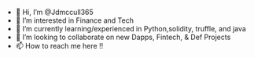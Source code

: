 - 👋 Hi, I’m @Jdmccull365
- 👀 I’m interested in Finance and Tech
- 🌱 I’m currently learning/experienced in Python,solidity, truffle, and java
- 💞️ I’m looking to collaborate on new Dapps, Fintech, & Def Projects
- 📫 How to reach me here !! 

<!---
Jdmccull365/Jdmccull365 is a ✨ special ✨ repository because its `README.md` (this file) appears on your GitHub profile.
You can click the Preview link to take a look at your changes.
--->
